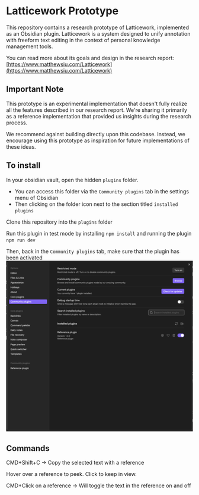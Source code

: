 # Latticework Prototype

This repository contains a research prototype of Latticework, implemented as an Obsidian plugin. Latticework is a system designed to unify annotation with freeform text editing in the context of personal knowledge management tools.

You can read more about its goals and design in the research report: [https://www.matthewsiu.com/Latticework](https://www.matthewsiu.com/Latticework)

## Important Note

This prototype is an experimental implementation that doesn't fully realize all the features described in our research report. We're sharing it primarily as a reference implementation that provided us insights during the research process.

We recommend against building directly upon this codebase. Instead, we encourage using this prototype as inspiration for future implementations of these ideas.

## To install

In your obsidian vault, open the hidden `plugins` folder.

- You can access this folder via the `Community plugins` tab in the settings menu of Obsidian
- Then clicking on the folder icon next to the section titled `installed plugins`

Clone this repository into the `plugins` folder

Run this plugin in test mode by installing `npm install` and running the plugin `npm run dev`

Then, back in the `Community plugins` tab, make sure that the plugin has been activated
![](activated.png)

## Commands

CMD+Shift+C -> Copy the selected text with a reference

Hover over a reference to peek. Click to keep in view.

CMD+Click on a reference -> Will toggle the text in the reference on and off

